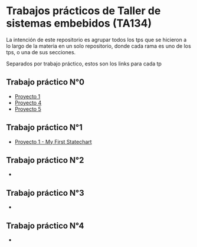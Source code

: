 # Trabajos prácticos de Taller de sistemas embebidos (TA134)
La intención de este repositorio es agrupar todos los tps que se hicieron a lo largo de la materia en un solo repositorio, donde cada rama es uno de los tps, o una de sus secciones.

Separados por trabajo práctico, estos son los links para cada tp

## Trabajo práctico N°0
- [Proyecto 1](https://github.com/JuanBiancuzzo/TPs-TDSE/tree/TP0-Proyecto1) 
- [Proyecto 4](https://github.com/JuanBiancuzzo/TPs-TDSE/tree/TP0-Proyecto4)
- [Proyecto 5](https://github.com/JuanBiancuzzo/TPs-TDSE/tree/TP0-Proyecto5)

## Trabajo práctico N°1
- [Proyecto 1 - My First Statechart](https://github.com/JuanBiancuzzo/TPs-TDSE/tree/TP1-Proyecto1-My-First-Statechart)

## Trabajo práctico N°2
- 

## Trabajo práctico N°3
- 

## Trabajo práctico N°4
- 